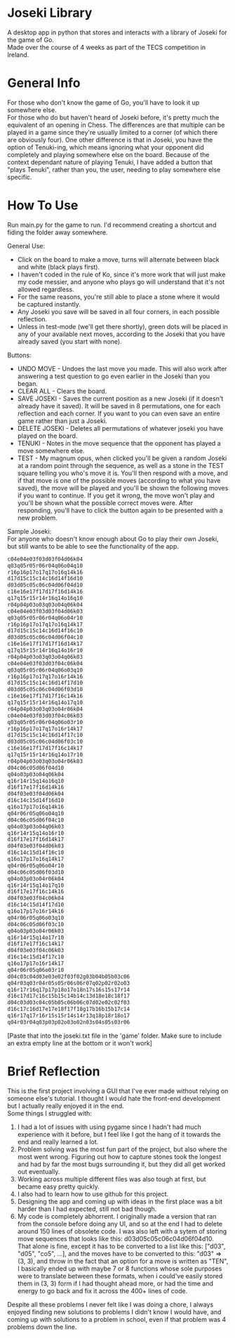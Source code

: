 # Joseki Library
A desktop app in python that stores and interacts with a library of Joseki for the game of Go.   
Made over the course of 4 weeks as part of the TECS competition in Ireland.
# General Info
For those who don't know the game of Go, you'll have to look it up somewhere else.  
For those who do but haven't heard of Joseki before, it's pretty much the equivalent of an opening in Chess. The differences are that multiple can be played in a game since they're usually limited to a corner (of which there are obviously four). One other difference is that in Joseki, you have the option of Tenuki-ing, which means ignoring what your opponent did completely and playing somewhere else on the board. Because of the context dependant nature of playing Tenuki, I have added a button that "plays Tenuki", rather than you, the user, needing to play somewhere else specific.

# How To Use
Run main.py for the game to run. I'd recommend creating a shortcut and fiding the folder away somewhere.  

General Use:
* Click on the board to make a move, turns will alternate between black and white (black plays first).
* I haven't coded in the rule of Ko, since it's more work that will just make my code messier, and anyone who plays go will understand that it's not allowed regardless.
* For the same reasons, you're still able to place a stone where it would be captured instantly.
* Any Joseki you save will be saved in all four corners, in each possible reflection.
* Unless in test-mode (we'll get there shortly), green dots will be placed in any of your available next moves, according to the Joseki that you have already saved (you start with none).  

Buttons:
* UNDO MOVE - Undoes the last move you made. This will also work after answering a test question to go even earlier in the Joseki than you began.
* CLEAR ALL - Clears the board.
* SAVE JOSEKI - Saves the current position as a new Joseki (if it doesn't already have it saved). It will be saved in 8 permutations, one for each reflection and each corner. If you want to you can even save an entire game rather than just a Joseki.
* DELETE JOSEKI - Deletes all permutations of whatever joseki you have played on the board.
* TENUKI - Notes in the move sequence that the opponent has played a move somewhere else.
* TEST - My magnum opus, when clicked you'll be given a random Joseki at a random point through the sequence, as well as a stone in the TEST square telling you who's move it is. You'll then respond with a move, and if that move is one of the possible moves (according to what you have saved), the move will be played and you'll be shown the following moves if you want to continue. If you get it wrong, the move won't play and you'll be shown what the possible correct moves were. After responding, you'll have to click the button again to be presented with a new problem.  

Sample Joseki:  
For anyone who doesn't know enough about Go to play their own Joseki, but still wants to be able to see the functionality of the app.  

```txt
c04e04e03f03d03f04d06k04
q03q05r05r06r04q06o04q10
r16p16p17o17q17o16q14k16
d17d15c15c14c16d14f16d10
d03d05c05c06c04d06f04d10
c16e16e17f17d17f16d14k16
q17q15r15r14r16q14o16q10
r04p04p03o03q03o04q06k04
c04e04e03f03d03f04d06k03
q03q05r05r06r04q06o04r10
r16p16p17o17q17o16q14k17
d17d15c15c14c16d14f16c10
d03d05c05c06c04d06f04c10
c16e16e17f17d17f16d14k17
q17q15r15r14r16q14o16r10
r04p04p03o03q03o04q06k03
c04e04e03f03d03f04c06k04
q03q05r05r06r04q06o03q10
r16p16p17o17q17o16r14k16
d17d15c15c14c16d14f17d10
d03d05c05c06c04d06f03d10
c16e16e17f17d17f16c14k16
q17q15r15r14r16q14o17q10
r04p04p03o03q03o04r06k04
c04e04e03f03d03f04c06k03
q03q05r05r06r04q06o03r10
r16p16p17o17q17o16r14k17
d17d15c15c14c16d14f17c10
d03d05c05c06c04d06f03c10
c16e16e17f17d17f16c14k17
q17q15r15r14r16q14o17r10
r04p04p03o03q03o04r06k03
d04c06c05d06f04d10
q04o03p03o04q06k04
q16r14r15q14o16q10
d16f17e17f16d14k16
d04f03e03f04d06k04
d16c14c15d14f16d10
q16o17p17o16q14k16
q04r06r05q06o04q10
d04c06c05d06f04c10
q04o03p03o04q06k03
q16r14r15q14o16r10
d16f17e17f16d14k17
d04f03e03f04d06k03
d16c14c15d14f16c10
q16o17p17o16q14k17
q04r06r05q06o04r10
d04c06c05d06f03d10
q04o03p03o04r06k04
q16r14r15q14o17q10
d16f17e17f16c14k16
d04f03e03f04c06k04
d16c14c15d14f17d10
q16o17p17o16r14k16
q04r06r05q06o03q10
d04c06c05d06f03c10
q04o03p03o04r06k03
q16r14r15q14o17r10
d16f17e17f16c14k17
d04f03e03f04c06k03
d16c14c15d14f17c10
q16o17p17o16r14k17
q04r06r05q06o03r10
d04c03c04d03e03e02f03f02g03b04b05b03c06
q04r03q03r04r05s05r06s06r07q02p02r02o03
q16r17r16q17p17p18o17o18n17s16s15s17r14
d16c17d17c16c15b15c14b14c13d18e18c18f17
d04c03d03c04c05b05c06b06c07d02e02c02f03
d16c17c16d17e17e18f17f18g17b16b15b17c14
q16r17q17r16r15s15r14s14r13q18p18r18o17
q04r03r04q03p03p02o03o02n03s04s05s03r06

```
[Paste that into the joseki.txt file in the 'game' folder. Make sure to include an extra empty line at the bottom or it won't work]

# Brief Reflection
This is the first project involving a GUI that I've ever made without relying on someone else's tutorial. I thought I would hate the front-end development but I actually really enjoyed it in the end.  
Some things I struggled with:
1. I had a lot of issues with using pygame since I hadn't had much experience with it before, but I feel like I got the hang of it towards the end and really learned a lot.
2. Problem solving was the most fun part of the project, but also where the most went wrong. Figuring out how to capture stones took the longest and had by far the most bugs surrounding it, but they did all get worked out eventually.
3. Working across multiple different files was also tough at first, but became easy pretty quickly.
4. I also had to learn how to use github for this project.
5. Designing the app and coming up with ideas in the first place was a bit harder than I had expected, still not bad though.
6. My code is completely abhorrent. I originally made a version that ran from the console before doing any UI, and so at the end I had to delete around 150 lines of obsolete code. I was also left with a sytem of storing move sequences that looks like this: d03d05c05c06c04d06f04d10. That alone is fine, except it has to be converted to a list like this: ["d03", "d05", "co5", ...], and the moves have to be converted to this: "d03" => (3, 3), and throw in the fact that an option for a move is written as "TEN", I basically ended up with maybe 7 or 8 functions whose sole purposes were to translate between these formats, when i could've easily stored them in (3, 3) form if I had thought ahead more, or had the time and energy to go back and fix it across the 400+ lines of code.  

Despite all these problems I never felt like I was doing a chore, I always enjoyed finding new solutions to problems I didn't know I would have, and coming up with solutions to a problem in school, even if that problem was 4 problems down the line.
